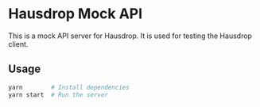 # Hausdrop Mock API

This is a mock API server for Hausdrop. It is used for testing the Hausdrop client.

## Usage

```bash
yarn        # Install dependencies
yarn start  # Run the server
```
